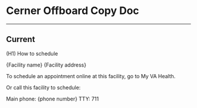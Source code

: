 # Cerner Offboard Copy Doc

---

## Current

(H1) How to schedule

{Facility name}
{Facility address}

To schedule an appointment online at this facility, go to My VA Health.

Or call this facility to schedule:

Main phone: {phone number}
TTY: 711
